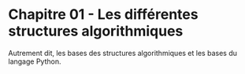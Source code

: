 # Chapitre 01 - Les différentes structures algorithmiques

Autrement dit, les bases des structures algorithmiques et les bases du langage Python.
